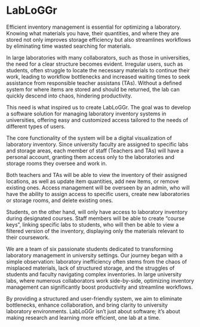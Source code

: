# LabLoGGr
Efficient inventory management is essential for optimizing a laboratory. Knowing what materials you have, their quantities, and where they are stored not only improves storage efficiency but also streamlines workflows by eliminating time wasted searching for materials. 

In large laboratories with many collaborators, such as those in universities, the need for a clear structure becomes evident. Irregular users, such as students, often struggle to locate the necessary materials to continue their work, leading to workflow bottlenecks and increased waiting times to seek assistance from responsible teacher assistans (TAs). Without a defined system for where items are stored and should be returned, the lab can quickly descend into chaos, hindering productivity.

This need is what inspired us to create LabLoGGr. The goal was to develop a software solution for managing laboratory inventory systems in universities, offering easy and customized access tailored to the needs of different types of users. 

The core functionality of the system will be a digital visualization of laboratory inventory. Since university faculty are assigned to specific labs and storage areas, each member of staff (Teachers and TAs) will have a personal account, granting them access only to the laboratories and storage rooms they oversee and work in. 

Both teachers and TAs will be able to view the inventory of their assigned locations, as well as update item quantities, add new items, or remove existing ones. Access management will be overseen by an admin, who will have the ability to assign access to specific users, create new laboratories or storage rooms, and delete existing ones.

Students, on the other hand, will only have access to laboratory inventory during designated courses. Staff members will be able to create “course keys”, linking specific labs to students, who will then be able to view a filtered version of the inventory, displaying only the materials relevant to their coursework. 

We are a team of six passionate students dedicated to transforming laboratory management in university settings. Our journey began with a simple observation: laboratory inefficiency often stems from the chaos of misplaced materials, lack of structured storage, and the struggles of students and faculty navigating complex inventories. In large university labs, where numerous collaborators work side-by-side, optimizing inventory management can significantly boost productivity and streamline workflows.

By providing a structured and user-friendly system, we aim to eliminate bottlenecks, enhance collaboration, and bring clarity to university laboratory environments. LabLoGGr isn’t just about software; it’s about making research and learning more efficient, one lab at a time.
